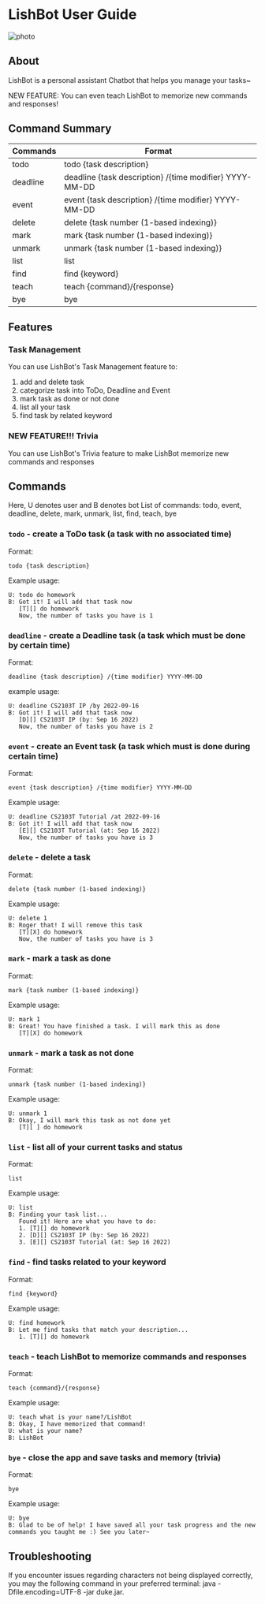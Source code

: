 # LishBot User Guide

![photo](https://github.com/albertarielw/ip/blob/master/docs/Ui.png)

## About

LishBot is a personal assistant Chatbot that helps you manage your tasks~

NEW FEATURE: You can even teach LishBot to memorize new commands and responses!

## Command Summary

| Commands | Format                                                  |
|----------|---------------------------------------------------------|
| todo     | todo {task description}                                 |
| deadline | deadline {task description} /{time modifier} YYYY-MM-DD |
| event    | event {task description} /{time modifier} YYYY-MM-DD    |
| delete   | delete {task number (1-based indexing)}                 |
| mark     | mark {task number (1-based indexing)}                   |
| unmark   | unmark {task number (1-based indexing)}                 |
| list     | list                                                    |
| find     | find {keyword}                                          |
| teach    | teach {command}/{response}                              |
| bye      | bye                                                     |

## Features 

### Task Management

You can use LishBot's Task Management feature to: 
1. add and delete task
2. categorize task into ToDo, Deadline and Event
3. mark task as done or not done
4. list all your task
5. find task by related keyword

### NEW FEATURE!!! Trivia

You can use LishBot's Trivia feature to make LishBot memorize new commands and responses

## Commands

Here, U denotes user and B denotes bot
List of commands: todo, event, deadline, delete, mark, unmark, list, find, teach, bye

### `todo` - create a ToDo task (a task with no associated time)

Format:

```
todo {task description}
```

Example usage:

```
U: todo do homework
B: Got it! I will add that task now
   [T][] do homework
   Now, the number of tasks you have is 1
```

### `deadline` - create a Deadline task (a task which must be done by certain time)

Format:

```
deadline {task description} /{time modifier} YYYY-MM-DD
```

example usage:

```
U: deadline CS2103T IP /by 2022-09-16
B: Got it! I will add that task now
   [D][] CS2103T IP (by: Sep 16 2022)
   Now, the number of tasks you have is 2
```

### `event` - create an Event task (a task which must is done during certain time)

Format:

```
event {task description} /{time modifier} YYYY-MM-DD
```

Example usage:

```
U: deadline CS2103T Tutorial /at 2022-09-16
B: Got it! I will add that task now
   [E][] CS2103T Tutorial (at: Sep 16 2022)
   Now, the number of tasks you have is 3
```

### `delete` - delete a task

Format:

```
delete {task number (1-based indexing)}
```

Example usage:

```
U: delete 1
B: Roger that! I will remove this task
   [T][X] do homework
   Now, the number of tasks you have is 3
```

### `mark` - mark a task as done

Format:

```
mark {task number (1-based indexing)}
```

Example usage:

```
U: mark 1
B: Great! You have finished a task. I will mark this as done
   [T][X] do homework
```

### `unmark` - mark a task as not done

Format:

```
unmark {task number (1-based indexing)}
```

Example usage:

```
U: unmark 1
B: Okay, I will mark this task as not done yet
   [T][ ] do homework
```

### `list` - list all of your current tasks and status

Format:

```
list
```

Example usage:

```
U: list
B: Finding your task list...
   Found it! Here are what you have to do:
   1. [T][] do homework
   2. [D][] CS2103T IP (by: Sep 16 2022)
   3. [E][] CS2103T Tutorial (at: Sep 16 2022)
```

### `find` - find tasks related to your keyword

Format:

```
find {keyword}
```

Example usage:

```
U: find homework
B: Let me find tasks that match your description...
   1. [T][] do homework
```

### `teach` - teach LishBot to memorize commands and responses

Format:

```
teach {command}/{response}
```

Example usage:

```
U: teach what is your name?/LishBot
B: Okay, I have memorized that command!
U: what is your name?
B: LishBot
```

### `bye` - close the app and save tasks and memory (trivia)

Format:

```
bye
```

Example usage:

```
U: bye
B: Glad to be of help! I have saved all your task progress and the new commands you taught me :) See you later~
```

## Troubleshooting
If you encounter issues regarding characters not being displayed correctly, 
you may the following command in your preferred terminal: java -Dfile.encoding=UTF-8 -jar duke.jar.
